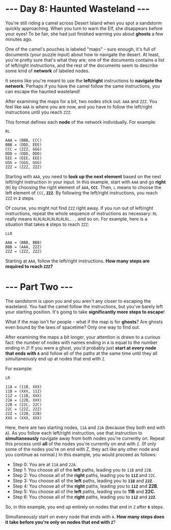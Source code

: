 # --- Day 8: Haunted Wasteland ---
You're still riding a camel across Desert Island when you spot a sandstorm quickly approaching. When you turn to warn the Elf, she disappears before your eyes! To be fair, she had just finished warning you about **ghosts** a few minutes ago.

One of the camel's pouches is labeled "maps" - sure enough, it's full of documents (your puzzle input) about how to navigate the desert. At least, you're pretty sure that's what they are; one of the documents contains a list of left/right instructions, and the rest of the documents seem to describe some kind of **network** of labeled nodes.

It seems like you're meant to use the **left/right** instructions to **navigate the network**. Perhaps if you have the camel follow the same instructions, you can escape the haunted wasteland!

After examining the maps for a bit, two nodes stick out: ```AAA``` and ```ZZZ```. You feel like ```AAA``` is where you are now, and you have to follow the left/right instructions until you reach ```ZZZ```.

This format defines each **node** of the network individually. For example:
```
RL

AAA = (BBB, CCC)
BBB = (DDD, EEE)
CCC = (ZZZ, GGG)
DDD = (DDD, DDD)
EEE = (EEE, EEE)
GGG = (GGG, GGG)
ZZZ = (ZZZ, ZZZ)
```
Starting with ```AAA```, you need to **look up the next element** based on the next left/right instruction in your input. In this example, start with ```AAA``` and go **right** (```R```) by choosing the right element of ```AAA```, **```CCC```**. Then, ```L``` means to choose the left element of ```CCC```, **```ZZZ```**. By following the left/right instructions, you reach ```ZZZ``` in **```2```** steps.

Of course, you might not find ```ZZZ``` right away. If you run out of left/right instructions, repeat the whole sequence of instructions as necessary: ```RL``` really means ```RLRLRLRLRLRLRLRL...``` and so on. For example, here is a situation that takes **```6```** steps to reach ```ZZZ```:
```
LLR

AAA = (BBB, BBB)
BBB = (AAA, ZZZ)
ZZZ = (ZZZ, ZZZ)
```
Starting at ```AAA```, follow the left/right instructions. **How many steps are required to reach ```ZZZ```?**


# --- Part Two ---
The sandstorm is upon you and you aren't any closer to escaping the wasteland. You had the camel follow the instructions, but you've barely left your starting position. It's going to take **significantly more steps to escape**!

What if the map isn't for people - what if the map is for **ghosts**? Are ghosts even bound by the laws of spacetime? Only one way to find out.

After examining the maps a bit longer, your attention is drawn to a curious fact: the number of nodes with names ending in ```A``` is equal to the number ending in ```Z```! If you were a ghost, you'd probably just **start at every node that ends with ```A```** and follow all of the paths at the same time until they all simultaneously end up at nodes that end with ```Z```.

For example:
```
LR

11A = (11B, XXX)
11B = (XXX, 11Z)
11Z = (11B, XXX)
22A = (22B, XXX)
22B = (22C, 22C)
22C = (22Z, 22Z)
22Z = (22B, 22B)
XXX = (XXX, XXX)
```
Here, there are two starting nodes, ```11A``` and ```22A``` (because they both end with ```A```). As you follow each left/right instruction, use that instruction to **simultaneously** navigate away from both nodes you're currently on. Repeat this process until **all** of the nodes you're currently on end with ```Z```. (If only some of the nodes you're on end with Z, they act like any other node and you continue as normal.) In this example, you would proceed as follows:

- Step 0: You are at ```11A``` and ```22A```.
- Step 1: You choose all of the **left** paths, leading you to ```11B``` and ```22B```.
- Step 2: You choose all of the **right** paths, leading you to **```11Z```** and ```22C```.
- Step 3: You choose all of the **left** paths, leading you to **```11B```** and **```22Z```**.
- Step 4: You choose all of the **right** paths, leading you to **```11Z```** and **22B**.
- Step 5: You choose all of the **left** paths, leading you to **11B** and **22C**.
- Step 6: You choose all of the **right** paths, leading you to **```11Z```** and **```22Z```**.

So, in this example, you end up entirely on nodes that end in ```Z``` after **```6```** steps.

Simultaneously start on every node that ends with ```A```. **How many steps does it take before you're only on nodes that end with ```Z```**?
